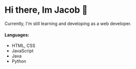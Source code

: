 # Hi there, Im Jacob 👋
Currently, I'm still learning and developing as a web developer.

#### Languages:
- HTML, CSS
- JavaScript
- Java
- Python
